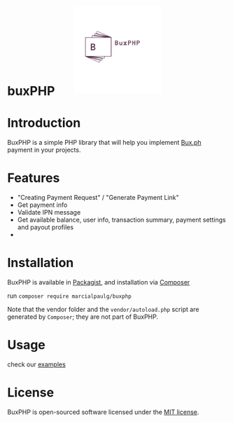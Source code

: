 <div align="center">
    <img src="https://raw.githubusercontent.com/marcialpaulg/buxPHP/main/logo.png" alt="BuxPHP" data-canonical-src="https://raw.githubusercontent.com/marcialpaulg/buxPHP/main/logo.png" width="200" height="200" style="margin-bottom:-4rem; margin-top:-2rem;"/>
</div>

# buxPHP

# Introduction
BuxPHP is a simple PHP library that will help you implement [Bux.ph](https://bux.ph) payment in your projects.

# Features
- "Creating Payment Request" / "Generate Payment Link"
- Get payment info
- Validate IPN message
- Get available balance, user info, transaction summary, payment settings and payout profiles
- 

# Installation
BuxPHP is available in [Packagist](https://packagist.org/), and installation via [Composer](https://getcomposer.org/)

run
`composer require marcialpaulg/buxphp`

Note that the vendor folder and the `vendor/autoload.php` script are generated by `Composer`; they are not part of BuxPHP.

# Usage
check our [examples](https://github.com/marcialpaulg/BuxPHP/tree/main/examples)

# License
BuxPHP is open-sourced software licensed under the [MIT license](LICENSE).